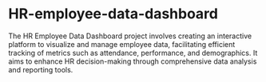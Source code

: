 # HR-employee-data-dashboard
The HR Employee Data Dashboard project involves creating an interactive platform to visualize and manage employee data, facilitating efficient tracking of metrics such as attendance, performance, and demographics. It aims to enhance HR decision-making through comprehensive data analysis and reporting tools.
